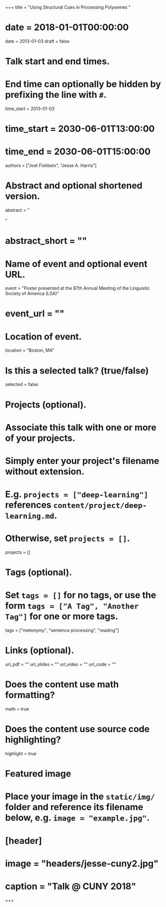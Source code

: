 +++
title = "Using Structural Cues in Processing Polysemes "
# date = 2018-01-01T00:00:00
date = 2013-01-03
draft = false

# Talk start and end times.
#   End time can optionally be hidden by prefixing the line with `#`.
time_start = 2013-01-03
# time_start = 2030-06-01T13:00:00
# time_end = 2030-06-01T15:00:00

authors = ["Joel Fishbein", "Jesse A. Harris"]

# Abstract and optional shortened version.
abstract = "<br><br>"
# abstract_short = ""

# Name of event and optional event URL.
event = "Poster presented at the 87th Annual Meeting of the Linguistic Society of America (LSA)"
# event_url = ""

# Location of event.
location = "Boston, MA"

# Is this a selected talk? (true/false)
selected = false

# Projects (optional).
#   Associate this talk with one or more of your projects.
#   Simply enter your project's filename without extension.
#   E.g. `projects = ["deep-learning"]` references `content/project/deep-learning.md`.
#   Otherwise, set `projects = []`.
projects = []

# Tags (optional).
#   Set `tags = []` for no tags, or use the form `tags = ["A Tag", "Another Tag"]` for one or more tags.
tags = ["metonymy", "sentence processing", "reading"]

# Links (optional).
url_pdf = ""
url_slides = ""
url_video = ""
url_code = ""

# Does the content use math formatting?
math = true

# Does the content use source code highlighting?
highlight = true

# Featured image
# Place your image in the `static/img/` folder and reference its filename below, e.g. `image = "example.jpg"`.
# [header]
# image = "headers/jesse-cuny2.jpg"
# caption = "Talk @ CUNY 2018"

+++
